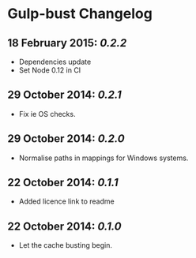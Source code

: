 # Gulp-bust Changelog

## 18 February 2015: _0.2.2_

* Dependencies update
* Set Node 0.12 in CI

## 29 October 2014: _0.2.1_

* Fix ie OS checks.

## 29 October 2014: _0.2.0_

* Normalise paths in mappings for Windows systems.

## 22 October 2014: _0.1.1_

* Added licence link to readme

## 22 October 2014: _0.1.0_

* Let the cache busting begin.

